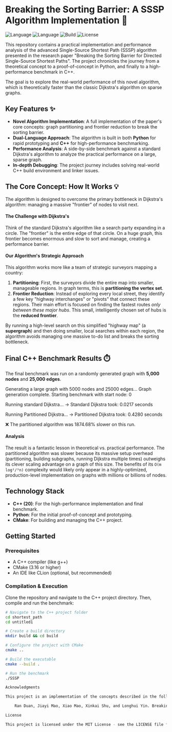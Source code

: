 # Breaking the Sorting Barrier: A SSSP Algorithm Implementation 🚀

![Language](https://img.shields.io/badge/C%2B%2B-17-blue.svg) ![Language](https://img.shields.io/badge/Python-3.x-blue.svg) ![Build](https://img.shields.io/badge/Build-CMake-orange.svg) ![License](https://img.shields.io/badge/License-MIT-yellow.svg)

This repository contains a practical implementation and performance analysis of the advanced Single-Source Shortest Path (SSSP) algorithm presented in the research paper "Breaking the Sorting Barrier for Directed Single-Source Shortest Paths". The project chronicles the journey from a theoretical concept to a proof-of-concept in Python, and finally to a high-performance benchmark in C++.

The goal is to explore the real-world performance of this novel algorithm, which is theoretically faster than the classic Dijkstra's algorithm on sparse graphs.

## Key Features ✨

* **Novel Algorithm Implementation**: A full implementation of the paper's core concepts: graph partitioning and frontier reduction to break the sorting barrier.
* **Dual-Language Approach**: The algorithm is built in both **Python** for rapid prototyping and **C++** for high-performance benchmarking.
* **Performance Analysis**: A side-by-side benchmark against a standard Dijkstra's algorithm to analyze the practical performance on a large, sparse graph.
* **In-depth Debugging**: The project journey includes solving real-world C++ build environment and linker issues.

## The Core Concept: How It Works 💡

The algorithm is designed to overcome the primary bottleneck in Dijkstra's algorithm: managing a massive "frontier" of nodes to visit next.

#### The Challenge with Dijkstra's

Think of the standard Dijkstra's algorithm like a search party expanding in a circle. The "frontier" is the entire edge of that circle. On a huge graph, this frontier becomes enormous and slow to sort and manage, creating a performance barrier.

#### Our Algorithm's Strategic Approach

This algorithm works more like a team of strategic surveyors mapping a country:

1.  **Partitioning**: First, the surveyors divide the entire map into smaller, manageable regions. In graph terms, this is **partitioning the vertex set**.
2.  **Frontier Reduction**: Instead of exploring every local street, they identify a few key "highway interchanges" or "pivots" that connect these regions. Their main effort is focused on finding the fastest routes *only between these major hubs*. This small, intelligently chosen set of hubs is the **reduced frontier**.

By running a high-level search on this simplified "highway map" (a **supergraph**) and then doing smaller, local searches within each region, the algorithm avoids managing one massive to-do list and breaks the sorting bottleneck.

## Final C++ Benchmark Results ⏱️

The final benchmark was run on a randomly generated graph with **5,000 nodes** and **25,000 edges**.

Generating a large graph with 5000 nodes and 25000 edges...
Graph generation complete.
Starting benchmark with start node: 0

Running standard Dijkstra...
-> Standard Dijkstra took: 0.0217 seconds

Running Partitioned Dijkstra...
-> Partitioned Dijkstra took: 0.4280 seconds

❌ The partitioned algorithm was 1874.68% slower on this run.


#### Analysis

The result is a fantastic lesson in theoretical vs. practical performance. The partitioned algorithm was slower because its massive setup overhead (partitioning, building subgraphs, running Dijkstra multiple times) outweighs its clever scaling advantage on a graph of this size. The benefits of its `O(m log²/³n)` complexity would likely only appear in a highly-optimized, production-level implementation on graphs with millions or billions of nodes.

## Technology Stack

* **C++ (20)**: For the high-performance implementation and final benchmark.
* **Python**: For the initial proof-of-concept and prototyping.
* **CMake**: For building and managing the C++ project.

## Getting Started

### Prerequisites

* A C++ compiler (like g++)
* CMake (3.16 or higher)
* An IDE like CLion (optional, but recommended)

### Compilation & Execution

Clone the repository and navigate to the C++ project directory. Then, compile and run the benchmark:

```bash
# Navigate to the C++ project folder
cd shortest_path
cd untitled1

# Create a build directory
mkdir build && cd build

# Configure the project with CMake
cmake ..

# Build the executable
cmake --build .

# Run the benchmark
./SSSP

Acknowledgments

This project is an implementation of the concepts described in the following research paper. All credit for the theoretical work goes to the authors.

    Ran Duan, Jiayi Mao, Xiao Mao, Xinkai Shu, and Longhui Yin. Breaking the Sorting Barrier for Directed Single-Source Shortest Paths. arXiv:2504.17033v2 [cs.DS], 2025.

License

This project is licensed under the MIT License - see the LICENSE file for details.
